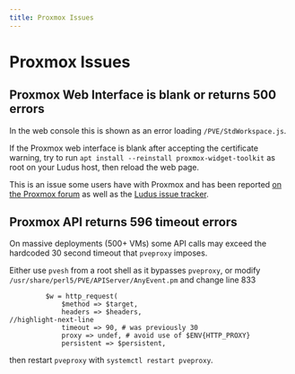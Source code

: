 ```yaml
---
title: Proxmox Issues
---
```


# Proxmox Issues

## Proxmox Web Interface is blank or returns 500 errors

In the web console this is shown as an error loading `/PVE/StdWorkspace.js`.

If the Proxmox web interface is blank after accepting the certificate warning, try to run `apt install --reinstall proxmox-widget-toolkit` as root on your Ludus host, then reload the web page.

This is an issue some users have with Proxmox and has been reported [on the Proxmox forum](https://forum.proxmox.com/threads/blank-webgui.130366/) as well as the [Ludus issue tracker](http://gitlab.com/badsectorlabs/ludus/-/issues/109).

## Proxmox API returns 596 timeout errors

On massive deployments (500+ VMs) some API calls may exceed the hardcoded 30 second timeout that `pveproxy` imposes.

Either use `pvesh` from a root shell as it bypasses `pveproxy`, or modify `/usr/share/perl5/PVE/APIServer/AnyEvent.pm` and change line 833

```plain showLineNumbers=830
         $w = http_request(
             $method => $target,
             headers => $headers,
//highlight-next-line
             timeout => 90, # was previously 30
             proxy => undef, # avoid use of $ENV{HTTP_PROXY}
             persistent => $persistent,
```

then restart `pveproxy` with `systemctl restart pveproxy`.